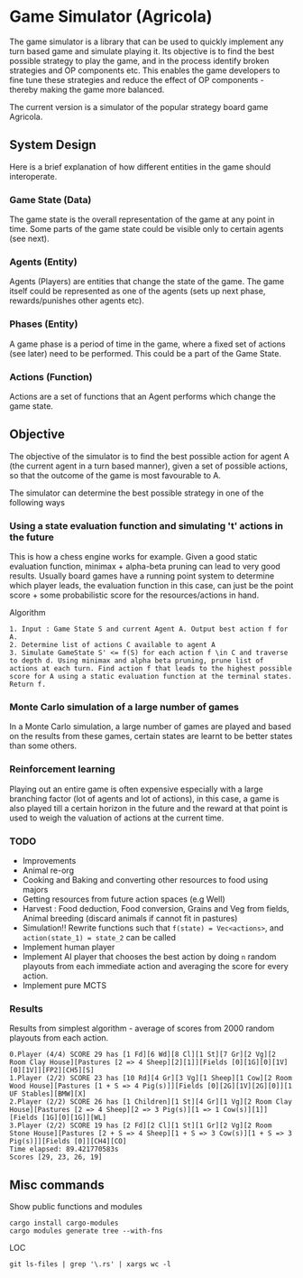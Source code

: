 # Game Simulator (Agricola)

The game simulator is a library that can be used to quickly implement any turn based game and simulate playing it. Its objective is to find the best possible strategy to play the game, and in the process identify broken strategies and OP components etc. This enables the game developers to fine tune these strategies and reduce the effect of OP components - thereby making the game more balanced.

The current version is a simulator of the popular strategy board game Agricola.

## System Design

Here is a brief explanation of how different entities in the game should interoperate.

### Game State (Data)

The game state is the overall representation of the game at any point in time. Some parts of the game state could be visible only to certain agents (see next).

### Agents (Entity)

Agents (Players) are entities that change the state of the game. The game itself could be represented as one of the agents (sets up next phase, rewards/punishes other agents etc).

### Phases (Entity)

A game phase is a period of time in the game, where a fixed set of actions (see later) need to be performed. This could be a part of the Game State.

### Actions (Function)

Actions are a set of functions that an Agent performs which change the game state.

## Objective

The objective of the simulator is to find the best possible action for agent A (the current agent in a turn based manner), given a set of possible actions, so that the outcome of the game is most favourable to A.

The simulator can determine the best possible strategy in one of the following ways

### Using a state evaluation function and simulating 't' actions in the future

This is how a chess engine works for example. Given a good static evaluation function, minimax + alpha-beta pruning can lead to very good results. Usually board games have a running point system to determine which player leads, the evaluation function in this case, can just be the point score + some probabilistic score for the resources/actions in hand.

Algorithm

```
1. Input : Game State S and current Agent A. Output best action f for A.
2. Determine list of actions C available to agent A
3. Simulate GameState S' <= f(S) for each action f \in C and traverse to depth d. Using minimax and alpha beta pruning, prune list of actions at each turn. Find action f that leads to the highest possible score for A using a static evaluation function at the terminal states. Return f.
```

### Monte Carlo simulation of a large number of games

In a Monte Carlo simulation, a large number of games are played and based on the results from these games, certain states are learnt to be better states than some others.

### Reinforcement learning

Playing out an entire game is often expensive especially with a large branching factor (lot of agents and lot of actions), in this case, a game is also played till a certain horizon in the future and the reward at that point is used to weigh the valuation of actions at the current time.

### TODO

- Improvements
- Animal re-org
- Cooking and Baking and converting other resources to food using majors
- Getting resources from future action spaces (e.g Well)
- Harvest : Food deduction, Food conversion, Grains and Veg from fields, Animal breeding (discard animals if cannot fit in pastures)
- Simulation!! Rewrite functions such that `f(state) = Vec<actions>`, and `action(state_1) = state_2` can be called
- Implement human player
- Implement AI player that chooses the best action by doing `n` random playouts from each immediate action and averaging the score for every action.
- Implement pure MCTS

### Results

Results from simplest algorithm - average of scores from 2000 random playouts from each action.

```
0.Player (4/4) SCORE 29 has [1 Fd][6 Wd][8 Cl][1 St][7 Gr][2 Vg][2 Room Clay House][Pastures [2 => 4 Sheep][2][1]][Fields [0][1G][0][1V][0][1V]][FP2][CH5][S]
1.Player (2/2) SCORE 23 has [10 Rd][4 Gr][3 Vg][1 Sheep][1 Cow][2 Room Wood House][Pastures [1 + S => 4 Pig(s)]][Fields [0][2G][1V][2G][0]][1 UF Stables][BMW][X]
2.Player (2/2) SCORE 26 has [1 Children][1 St][4 Gr][1 Vg][2 Room Clay House][Pastures [2 => 4 Sheep][2 => 3 Pig(s)][1 => 1 Cow(s)][1]][Fields [1G][0][1G]][WL]
3.Player (2/2) SCORE 19 has [2 Fd][2 Cl][1 St][1 Gr][2 Vg][2 Room Stone House][Pastures [2 + S => 4 Sheep][1 + S => 3 Cow(s)][1 + S => 3 Pig(s)]][Fields [0]][CH4][CO]
Time elapsed: 89.421770583s
Scores [29, 23, 26, 19]
```

## Misc commands

Show public functions and modules

```
cargo install cargo-modules
cargo modules generate tree --with-fns
```

LOC

```
git ls-files | grep '\.rs' | xargs wc -l
```

